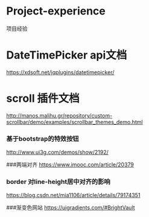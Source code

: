 # Project-experience
项目经验

# DateTimePicker api文档

https://xdsoft.net/jqplugins/datetimepicker/

# scroll 插件文档

http://manos.malihu.gr/repository/custom-scrollbar/demo/examples/scrollbar_themes_demo.html

### 基于bootstrap的特效按钮

http://www.ui3g.com/demos/show/2192/

###两端对齐
https://www.imooc.com/article/20379

### border 对line-height居中对齐的影响
https://blog.csdn.net/mia1106/article/details/79174351

###渐变色网站
https://uigradients.com/#BrightVault